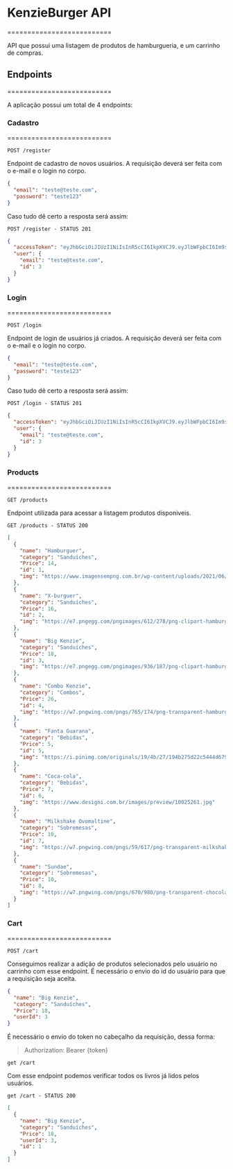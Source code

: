 # KenzieBurger API

==========================

API que possui uma listagem de produtos de hamburgueria, e um carrinho de compras.

## Endpoints

==========================

A aplicação possui um total de 4 endpoints:

### Cadastro

==========================

`POST /register`

Endpoint de cadastro de novos usuários. A requisição deverá ser feita com o e-mail e o login no corpo.

```json
{
  "email": "teste@teste.com",
  "password": "teste123"
}
```

Caso tudo dê certo a resposta será assim:

`POST /register - STATUS 201`

```json
{
  "accessToken": "eyJhbGciOiJIUzI1NiIsInR5cCI6IkpXVCJ9.eyJlbWFpbCI6Im9saXZpZXJAbWFpbC5jb20iLCJpYXQiOjE2MzUxODUwMjgsImV4cCI6MTYzNTE4ODYyOCwic3ViIjoiMyJ9.OOGgjbYHjAQ1AliVW39IY9_s4HpdxOlt4hEojm_fXYA",
  "user": {
    "email": "teste@teste.com",
    "id": 3
  }
}
```

### Login

==========================

`POST /login`

Endpoint de login de usuários já criados. A requisição deverá ser feita com o e-mail e o login no corpo.

```json
{
  "email": "teste@teste.com",
  "password": "teste123"
}
```

Caso tudo dê certo a resposta será assim:

`POST /login - STATUS 201`

```json
{
  "accessToken": "eyJhbGciOiJIUzI1NiIsInR5cCI6IkpXVCJ9.eyJlbWFpbCI6Im9saXZpZXJAbWFpbC5jb20iLCJpYXQiOjE2MzUxODUwMjgsImV4cCI6MTYzNTE4ODYyOCwic3ViIjoiMyJ9.OOGgjbYHjAQ1AliVW39IY9_s4HpdxOlt4hEojm_fXYA",
  "user": {
    "email": "teste@teste.com",
    "id": 3
  }
}
```

### Products

==========================

`GET /products`

Endpoint utilizada para acessar a listagem produtos disponiveis.

`GET /products - STATUS 200`

```json
[
  {
    "name": "Hamburguer",
    "category": "Sanduíches",
    "Price": 14,
    "id": 1,
    "img": "https://www.imagensempng.com.br/wp-content/uploads/2021/06/X-burguer-Png.png"
  },
  {
    "name": "X-burguer",
    "category": "Sanduíches",
    "Price": 16,
    "id": 2,
    "img": "https://e7.pngegg.com/pngimages/612/278/png-clipart-hamburger-cheeseburger-french-fries-pizza-bob-s-pizza.png"
  },
  {
    "name": "Big Kenzie",
    "category": "Sanduíches",
    "Price": 18,
    "id": 3,
    "img": "https://e7.pngegg.com/pngimages/936/187/png-clipart-hamburger-hamburger-food.png"
  },
  {
    "name": "Combo Kenzie",
    "category": "Combos",
    "Price": 26,
    "id": 4,
    "img": "https://w7.pngwing.com/pngs/765/174/png-transparent-hamburger-veggie-burger-chicken-sandwich-kfc-french-fries-burger-king-food-recipe-fast-food-restaurant.png"
  },
  {
    "name": "Fanta Guarana",
    "category": "Bebidas",
    "Price": 5,
    "id": 5,
    "img": "https://i.pinimg.com/originals/19/4b/27/194b275d22c5444d679861ec1beeeb1c.png"
  },
  {
    "name": "Coca-cola",
    "category": "Bebidas",
    "Price": 7,
    "id": 6,
    "img": "https://www.designi.com.br/images/preview/10025261.jpg"
  },
  {
    "name": "Milkshake Ovomaltine",
    "category": "Sobremesas",
    "Price": 10,
    "id": 7,
    "img": "https://w7.pngwing.com/pngs/59/617/png-transparent-milkshake-drink-takeout-tea-thumbnail.png"
  },
  {
    "name": "Sundae",
    "category": "Sobremesas",
    "Price": 10,
    "id": 8,
    "img": "https://w7.pngwing.com/pngs/670/980/png-transparent-chocolate-ice-cream-ice-cream-cones-milkshake-sundae-ovaltine-sundae-food-frozen-dessert-parfait.png"
  }
]
```

### Cart

==========================

`POST /cart`

Conseguimos realizar a adição de produtos selecionados pelo usuário no carrinho com esse endpoint. É necessário o envio do id do usuário para que a requisição seja aceita.

```json
{
  "name": "Big Kenzie",
  "category": "Sanduíches",
  "Price": 18,
  "userId": 3
}
```

É necessário o envio do token no cabeçalho da requisição, dessa forma:

> Authorization: Bearer {token}

`get /cart`

Com esse endpoint podemos verificar todos os livros já lidos pelos usuários.

`get /cart - STATUS 200`

```json
[
  {
    "name": "Big Kenzie",
    "category": "Sanduíches",
    "Price": 18,
    "userId": 3,
    "id": 1
  }
]
```
